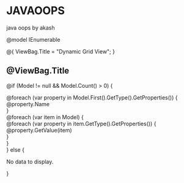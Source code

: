 # JAVAOOPS
java oops by akash

@model IEnumerable<dynamic>

@{
    ViewBag.Title = "Dynamic Grid View";
}

<h2>@ViewBag.Title</h2>

@if (Model != null && Model.Count() > 0)
{
    <div class="grid-container">
        <div class="grid-header">
            @foreach (var property in Model.First().GetType().GetProperties())
            {
                <div class="grid-cell">@property.Name</div>
            }
        </div>
        <div class="grid-body">
            @foreach (var item in Model)
            {
                <div class="grid-row">
                    @foreach (var property in item.GetType().GetProperties())
                    {
                        <div class="grid-cell">@property.GetValue(item)</div>
                    }
                </div>
            }
        </div>
    </div>
}
else
{
    <p>No data to display.</p>
}
